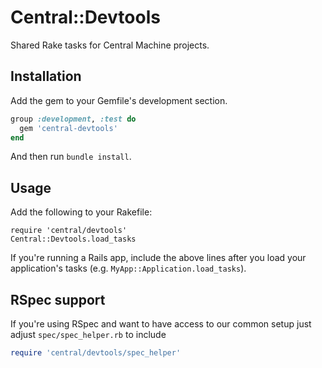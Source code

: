 
# Central::Devtools

Shared Rake tasks for Central Machine projects.

## Installation

Add the gem to your Gemfile's development section.

```ruby
group :development, :test do
  gem 'central-devtools'
end
```

And then run `bundle install`.

## Usage

Add the following to your Rakefile:

```
require 'central/devtools'
Central::Devtools.load_tasks
```

If you're running a Rails app, include the above lines after you load your application's tasks (e.g. `MyApp::Application.load_tasks`).

## RSpec support

If you're using RSpec and want to have access to our common setup just adjust
`spec/spec_helper.rb` to include

```ruby
require 'central/devtools/spec_helper'
```
